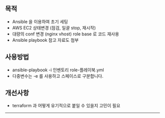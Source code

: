 ## 목적
* Ansible 을 이용하여 초기 세팅
* AWS EC2 상태변경 (점검, 일괄 stop, 재시작)
* 대량의 conf 변경 (nginx vhost) role base 로 코드 재사용
* Ansible playbook 참고 자료도 첨부


## 사용방법
* ansible-playbook -i 인벤토리 role-플레이북.yml
* 다중변수는 -e 를 사용하고 스페이스로 구분합니다.

## 개선사항
* terraform 과 어떻게 유기적으로 붙일 수 있을지 고민이 필요
<hr/>

